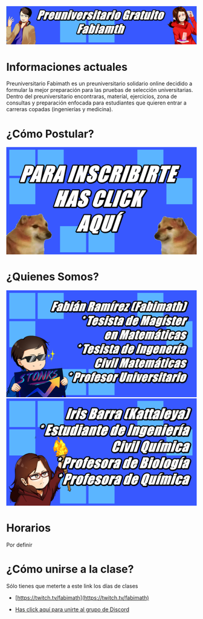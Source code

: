[//]: <> (Página del Preuniversitario Fabimath)

<img src="fotos/corte.png" alt="drawing" />

# Informaciones actuales

Preuniversitario Fabimath es un preuniversitario solidario online decidido a formular la mejor preparación para las pruebas de selección
universitarias. Dentro del preuniversitario encontraras, materíal, ejercicios, zona de consultas y preparación enfocada para estudiantes
que quieren entrar a carreras copadas (ingenierías y medicina).

# ¿Cómo Postular?

[![formulario](fotos/CHEM.png)](https://docs.google.com/forms/d/e/1FAIpQLSf9tYeOAiBA4cpSih7jkpM3Z1UTJ3ULwcoIbC7eJWTtRuB9jg/viewform)

# ¿Quienes Somos?

<img src="fotos/fabimath.png" alt="drawing" />

<img src="fotos/iris.png" alt="drawing" />


# Horarios 
Por definir

# ¿Cómo unirse a la clase?

Sólo tienes que meterte a este link los días de clases

* [https://twitch.tv/fabimath](https://twitch.tv/fabimath)


* [Has click aquí para unirte al grupo de Discord](https://discord.gg/TR8rrZG3GV)

